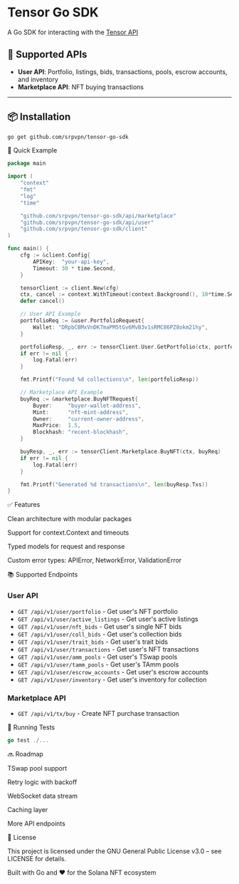 # Tensor Go SDK

A Go SDK for interacting with the [Tensor API](https://docs.tensor.trade/)
## 🎯 Supported APIs

- **User API**: Portfolio, listings, bids, transactions, pools, escrow accounts, and inventory
- **Marketplace API**: NFT buying transactions

---

## 📦 Installation

```bash
go get github.com/srpvpn/tensor-go-sdk
```
🚀 Quick Example

```go
package main

import (
    "context"
    "fmt"
    "log"
    "time"

    "github.com/srpvpn/tensor-go-sdk/api/marketplace"
    "github.com/srpvpn/tensor-go-sdk/api/user"
    "github.com/srpvpn/tensor-go-sdk/client"
)

func main() {
    cfg := &client.Config{
        APIKey:  "your-api-key",
        Timeout: 30 * time.Second,
    }

    tensorClient := client.New(cfg)
    ctx, cancel := context.WithTimeout(context.Background(), 10*time.Second)
    defer cancel()

    // User API Example
    portfolioReq := &user.PortfolioRequest{
        Wallet: "DRpbCBMxVnDK7maPM5tGv6MvB3v1sRMC86PZ8okm21hy",
    }

    portfolioResp, _, err := tensorClient.User.GetPortfolio(ctx, portfolioReq)
    if err != nil {
        log.Fatal(err)
    }

    fmt.Printf("Found %d collections\n", len(portfolioResp))

    // Marketplace API Example
    buyReq := &marketplace.BuyNFTRequest{
        Buyer:     "buyer-wallet-address",
        Mint:      "nft-mint-address", 
        Owner:     "current-owner-address",
        MaxPrice:  1.5,
        Blockhash: "recent-blockhash",
    }

    buyResp, _, err := tensorClient.Marketplace.BuyNFT(ctx, buyReq)
    if err != nil {
        log.Fatal(err)
    }

    fmt.Printf("Generated %d transactions\n", len(buyResp.Txs))
}
```

✅ Features

Clean architecture with modular packages

Support for context.Context and timeouts

Typed models for request and response

Custom error types: APIError, NetworkError, ValidationError

📚 Supported Endpoints

### User API
- `GET /api/v1/user/portfolio` - Get user's NFT portfolio
- `GET /api/v1/user/active_listings` - Get user's active listings
- `GET /api/v1/user/nft_bids` - Get user's single NFT bids
- `GET /api/v1/user/coll_bids` - Get user's collection bids
- `GET /api/v1/user/trait_bids` - Get user's trait bids
- `GET /api/v1/user/transactions` - Get user's NFT transactions
- `GET /api/v1/user/amm_pools` - Get user's TSwap pools
- `GET /api/v1/user/tamm_pools` - Get user's TAmm pools
- `GET /api/v1/user/escrow_accounts` - Get user's escrow accounts
- `GET /api/v1/user/inventory` - Get user's inventory for collection

### Marketplace API
- `GET /api/v1/tx/buy` - Create NFT purchase transaction

🧪 Running Tests
```go
go test ./...
```
🔜 Roadmap

TSwap pool support

Retry logic with backoff

WebSocket data stream

Caching layer

More API endpoints

📝 License

This project is licensed under the GNU General Public License v3.0 – see LICENSE for details.

Built with Go and ❤️ for the Solana NFT ecosystem